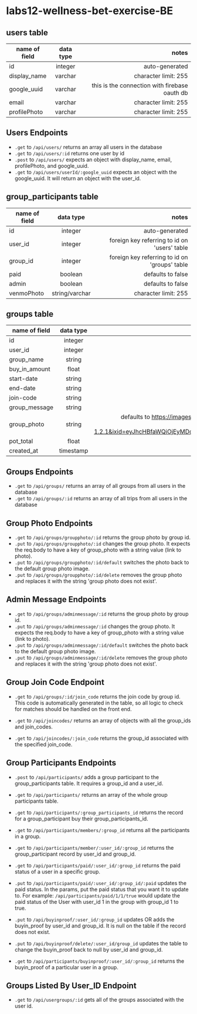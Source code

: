 # labs12-wellness-bet-exercise-BE

## users table

| name of field | data type |                                         notes |
| ------------- | :-------: | --------------------------------------------: |
| id            |  integer  |                                auto-generated |
| display_name  |  varchar  |                          character limit: 255 |
| google_uuid   |  varchar  | this is the connection with firebase oauth db |
| email         |  varchar  |                          character limit: 255 |
| profilePhoto  |  varchar  |                          character limit: 255 |

## Users Endpoints

- `.get` to `/api/users/` returns an array all users in the database
- `.get` to `/api/users/:id` returns one user by id
- `.post` to `/api/users/` expects an object with display_name, email, profilePhoto, and google_uuid.
- `.get` to `/api/users/userId/:google_uuid` expects an object with the google_uuid. It will return an object with the user_id.

## group_participants table

| name of field |   data type    |                                         notes |
| ------------- | :------------: | --------------------------------------------: |
| id            |    integer     |                                auto-generated |
| user_id       |    integer     |  foreign key referring to id on 'users' table |
| group_id      |    integer     | foreign key referring to id on 'groups' table |
| paid          |    boolean     |                             defaults to false |
| admin         |    boolean     |                             defaults to false |
| venmoPhoto    | string/varchar |                          character limit: 255 |

## groups table

| name of field | data type |                                                                                                                                              notes |
| ------------- | :-------: | -------------------------------------------------------------------------------------------------------------------------------------------------: |
| id            |  integer  |                                                                                                                                     auto-generated |
| user_id       |  integer  |                                                                                                       foreign key referring to id on 'users' table |
| group_name    |  string   |                                                                                                                                        notNullable |
| buy_in_amount |   float   |                                                                                                                                        notNullable |
| start-date    |  string   |                                                                                                                                        notNullable |
| end-date      |  string   |                                                                                                                                        notNullable |
| join-code     |  string   |                                                                                                                                        notNullable |
| group_message |  string   |                                                                                                                                        notNullable |
| group_photo   |  string   | defaults to https://images.unsplash.com/photo-1539966903171-89770f33f468?ixlib=rb-1.2.1&ixid=eyJhcHBfaWQiOjEyMDd9&auto=format&fit=crop&w=1350&q=80 |
| pot_total     |   float   |                                                                                                                                        notNullable |
| created_at    | timestamp |                                                                                                               automatically generated, notNullable |

## Groups Endpoints

- `.get` to `/api/groups/` returns an array of all groups from all users in the database
- `.get` to `/api/groups/:id` returns an array of all trips from all users in the database

## Group Photo Endpoints

- `.get` to `/api/groups/groupphoto/:id` returns the group photo by group id.
- `.put` to `/api/groups/groupphoto/:id` changes the group photo. It expects the req.body to have a key of group_photo with a string value (link to photo).
- `.put` to `/api/groups/groupphoto/:id/default` switches the photo back to the default group photo image.
- `.put` to `/api/groups/groupphoto/:id/delete` removes the group photo and replaces it with the string 'group photo does not exist'.

## Admin Message Endpoints

- `.get` to `/api/groups/adminmessage/:id` returns the group photo by group id.
- `.put` to `/api/groups/adminmessage/:id` changes the group photo. It expects the req.body to have a key of group_photo with a string value (link to photo).
- `.put` to `/api/groups/adminmessage/:id/default` switches the photo back to the default group photo image.
- `.put` to `/api/groups/adminmessage/:id/delete` removes the group photo and replaces it with the string 'group photo does not exist'.

## Group Join Code Endpoint

- `.get` to `/api/groups/:id/join_code` returns the join code by group id. This code is automatically generated in the table, so all logic to check for matches should be handled on the front end.

- `.get` to `/api/joincodes/` returns an array of objects with all the group_ids and join_codes.

- `.get` to `/api/joincodes/:join_code` returns the group_id associated with the specified join_code.

## Group Participants Endpoints

- `.post` to `/api/participants/` adds a group participant to the group_participants table. It requires a group_id and a user_id.
- `.get` to `/api/participants/` returns an array of the whole group participants table.
- `.get` to `/api/participants/:group_participants_id` returns the record for a group_participant buy their group_participants_id.
- `.get` to `/api/participants/members/:group_id` returns all the participants in a group.
- `.get` to `/api/participants/member/:user_id/:group_id` returns the group_participant record by user_id and group_id.

- `.get` to `/api/participants/paid/:user_id/:group_id` returns the paid status of a user in a specific group.
- `.put` to `/api/participants/paid/:user_id/:group_id/:paid` updates the paid status. In the params, put the paid status that you want it to update to. For example: `/api/participants/paid/1/1/true` would update the paid status of the User with user_id 1 in the group with group_id 1 to true.

- `.put` to `/api/buyinproof/:user_id/:group_id` updates OR adds the buyin_proof by user_id and group_id. It is null on the table if the record does not exist.
- `.put` to `/api/buyinproof/delete/:user_id/group_id` updates the table to change the buyin_proof back to null by user_id and group_id.
- `.get` to `/api/participants/buyinproof/:user_id/:group_id` returns the buyin_proof of a particular user in a group.

## Groups Listed By User_ID Endpoint

- `.get` to `/api/usergroups/:id` gets all of the groups associated with the user id.
